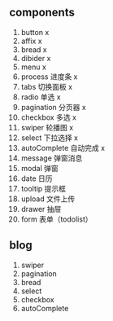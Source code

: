 ## components
1. button x
2. affix x
3. bread x
4. dibider x
5. menu x
6. process 进度条 x
7. tabs 切换面板 x
8. radio 单选 x
9. pagination 分页器 x
10. checkbox 多选 x
11. swiper 轮播图 x 
12. select 下拉选择 x
13. autoComplete 自动完成 x
14. message 弹窗消息
15. modal 弹窗
16. date 日历
17. tooltip 提示框
18. upload 文件上传
19. drawer 抽屉
20. form 表单（todolist）

## blog
1. swiper
2. pagination
3. bread
4. select   
5. checkbox
6. autoComplete